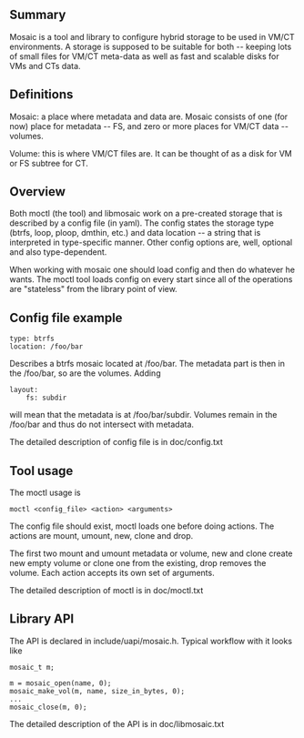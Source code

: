## Summary

Mosaic is a tool and library to configure hybrid storage to be used in
VM/CT environments. A storage is supposed to be suitable for both --
keeping lots of small files for VM/CT meta-data as well as fast and
scalable disks for VMs and CTs data.


## Definitions

Mosaic: a place where metadata and data are. Mosaic consists of one
(for now) place for metadata -- FS, and zero or more places for VM/CT
data -- volumes.

Volume: this is where VM/CT files are. It can be thought of as a disk
for VM or FS subtree for CT.


## Overview

Both moctl (the tool) and libmosaic work on a pre-created storage that
is described by a config file (in yaml). The config states the storage
type (btrfs, loop, ploop, dmthin, etc.) and data location -- a string
that is interpreted in type-specific manner. Other config options are,
well, optional and also type-dependent.

When working with mosaic one should load config and then do whatever
he wants. The moctl tool loads config on every start since all of the
operations are "stateless" from the library point of view.


## Config file example

    type: btrfs
    location: /foo/bar

Describes a btrfs mosaic located at /foo/bar. The metadata part is then
in the /foo/bar, so are the volumes. Adding

    layout:
        fs: subdir

will mean that the metadata is at /foo/bar/subdir. Volumes remain in
the /foo/bar and thus do not intersect with metadata.

The detailed description of config file is in doc/config.txt


## Tool usage

The moctl usage is

    moctl <config_file> <action> <arguments>

The config file should exist, moctl loads one before doing actions. The
actions are mount, umount, new, clone and drop.

The first two mount and umount metadata or volume, new and clone create
new empty volume or clone one from the existing, drop removes the
volume. Each action accepts its own set of arguments.

The detailed description of moctl is in doc/moctl.txt


## Library API

The API is declared in include/uapi/mosaic.h. Typical workflow with it
looks like

    mosaic_t m;

    m = mosaic_open(name, 0);
    mosaic_make_vol(m, name, size_in_bytes, 0);
    ...
    mosaic_close(m, 0);


The detailed description of the API is in doc/libmosaic.txt
